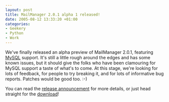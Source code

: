 ```yaml
---
layout: post
title: MailManager 2.0.1 alpha 1 released!
date: 2005-08-12 13:33:20 +01:00
categories:
- Geekery
- Python
- Work
---
```

We've finally released an alpha preview of MailManager 2.0.1, featuring <a href="http://www.mysql.com/">MySQL</a> support.  It's still a little rough around the edges and has some known issues, but it should give the folks who have been clamouring for MySQL support a taste of what's to come.  At this stage, we're looking for lots of feedback, for people to try breaking it, and for lots of informative bug reports.  Patches would be good too. :-)

You can read the <a href="https://sourceforge.net/forum/forum.php?forum_id=487981">release announcement</a> for more details, or just head straight for the <a href="https://sourceforge.net/project/showfiles.php?group_id=85788&package_id=139174&release_id=348719">download</a>!
